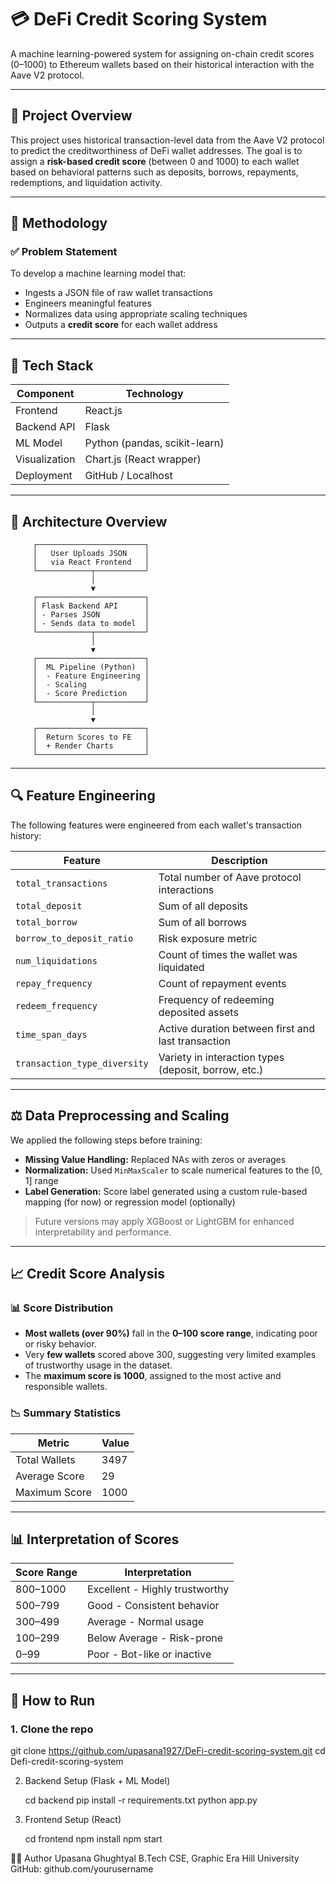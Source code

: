 # 💳 DeFi Credit Scoring System

A machine learning-powered system for assigning on-chain credit scores (0–1000) to Ethereum wallets based on their historical interaction with the Aave V2 protocol.

---

## 📌 Project Overview

This project uses historical transaction-level data from the Aave V2 protocol to predict the creditworthiness of DeFi wallet addresses. The goal is to assign a **risk-based credit score** (between 0 and 1000) to each wallet based on behavioral patterns such as deposits, borrows, repayments, redemptions, and liquidation activity.

---

## 🧠 Methodology

### ✅ Problem Statement

To develop a machine learning model that:
- Ingests a JSON file of raw wallet transactions
- Engineers meaningful features
- Normalizes data using appropriate scaling techniques
- Outputs a **credit score** for each wallet address

---

## 🔧 Tech Stack

| Component       | Technology         |
|----------------|--------------------|
| Frontend       | React.js           |
| Backend API    | Flask              |
| ML Model       | Python (pandas, scikit-learn) |
| Visualization  | Chart.js (React wrapper) |
| Deployment     | GitHub / Localhost |

---

## 🧱 Architecture Overview


         ┌────────────────────────┐
         │   User Uploads JSON    │
         │   via React Frontend   │
         └────────────┬───────────┘
                      │
                      ▼
         ┌────────────────────────┐
         │ Flask Backend API      │
         │ - Parses JSON          │
         │ - Sends data to model  │
         └────────────┬───────────┘
                      │
                      ▼
         ┌────────────────────────┐
         │  ML Pipeline (Python)  │
         │  - Feature Engineering │
         │  - Scaling             │
         │  - Score Prediction    │
         └────────────┬───────────┘
                      │
                      ▼
         ┌────────────────────────┐
         │  Return Scores to FE   │
         │  + Render Charts       │
         └────────────────────────┘


---

## 🔍 Feature Engineering

The following features were engineered from each wallet's transaction history:

| Feature | Description |
|--------|-------------|
| `total_transactions` | Total number of Aave protocol interactions |
| `total_deposit` | Sum of all deposits |
| `total_borrow` | Sum of all borrows |
| `borrow_to_deposit_ratio` | Risk exposure metric |
| `num_liquidations` | Count of times the wallet was liquidated |
| `repay_frequency` | Count of repayment events |
| `redeem_frequency` | Frequency of redeeming deposited assets |
| `time_span_days` | Active duration between first and last transaction |
| `transaction_type_diversity` | Variety in interaction types (deposit, borrow, etc.) |

---

## ⚖️ Data Preprocessing and Scaling

We applied the following steps before training:

- **Missing Value Handling:** Replaced NAs with zeros or averages
- **Normalization:** Used `MinMaxScaler` to scale numerical features to the [0, 1] range
- **Label Generation:** Score label generated using a custom rule-based mapping (for now) or regression model (optionally)

> Future versions may apply XGBoost or LightGBM for enhanced interpretability and performance.

---

## 📈 Credit Score Analysis

### 📊 Score Distribution

- **Most wallets (over 90%)** fall in the **0–100 score range**, indicating poor or risky behavior.
- Very **few wallets** scored above 300, suggesting very limited examples of trustworthy usage in the dataset.
- The **maximum score is 1000**, assigned to the most active and responsible wallets.

### 📉 Summary Statistics

| Metric            | Value   |
|------------------|---------|
| Total Wallets     | 3497    |
| Average Score     | 29      |
| Maximum Score     | 1000    |

---

## 📊 Interpretation of Scores

| Score Range  | Interpretation               |
|--------------|------------------------------|
| 800–1000     | Excellent - Highly trustworthy |
| 500–799      | Good - Consistent behavior     |
| 300–499      | Average - Normal usage         |
| 100–299      | Below Average - Risk-prone     |
| 0–99         | Poor - Bot-like or inactive    |

---

## 🚀 How to Run

### 1. Clone the repo


git clone https://github.com/upasana1927/DeFi-credit-scoring-system.git
cd Defi-credit-scoring-system

2. Backend Setup (Flask + ML Model)

    cd backend
    pip install -r requirements.txt
    python app.py

3. Frontend Setup (React)

    cd frontend
    npm install
    npm start

🙋‍♀️ Author
Upasana Ghughtyal
B.Tech CSE, Graphic Era Hill University
GitHub: github.com/yourusername